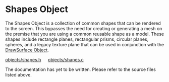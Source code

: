 # Shapes Object

The Shapes Object is a collection of common shapes that can be rendered to the screen. This bypasses the need for creating or generating a mesh on the premise that you are using a common reusable shape as a model. These shapes include rectangle planes, rectangular prisms, circular planes, spheres, and a legacy texture plane that can be used in conjunction with the [DrawSurface Object](drawsurface.md).

[objects/shapes.h](/src/objects/shapes.h) &emsp; [objects/shapes.c](/src/objects/shapes.c)

The documentation has yet to be written. Please refer to the source files listed above.
